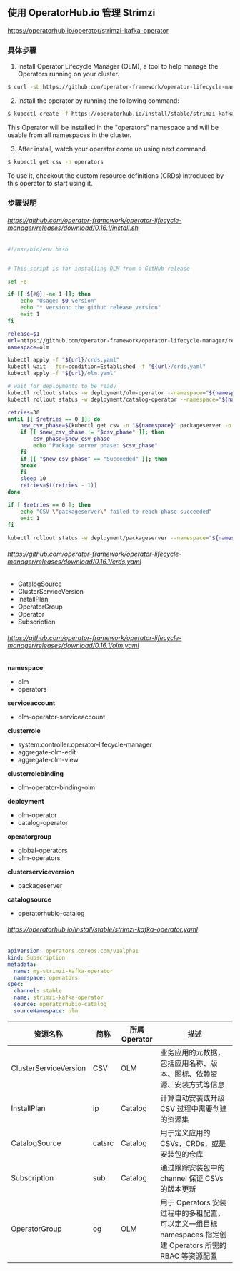 ## 使用 OperatorHub.io 管理 Strimzi

https://operatorhub.io/operator/strimzi-kafka-operator

### 具体步骤

1. Install Operator Lifecycle Manager (OLM), a tool to help manage the Operators running on your cluster.

```bash
$ curl -sL https://github.com/operator-framework/operator-lifecycle-manager/releases/download/0.16.1/install.sh | bash -s 0.16.1
```

2. Install the operator by running the following command:

```bash
$ kubectl create -f https://operatorhub.io/install/stable/strimzi-kafka-operator.yaml
```

This Operator will be installed in the "operators" namespace and will be usable from all namespaces in the cluster.

3. After install, watch your operator come up using next command.

```bash
$ kubectl get csv -n operators
```

To use it, checkout the custom resource definitions (CRDs) introduced by this operator to start using it.

### 步骤说明

###### https://github.com/operator-framework/operator-lifecycle-manager/releases/download/0.16.1/install.sh

```bash
#!/usr/bin/env bash


# This script is for installing OLM from a GitHub release

set -e

if [[ ${#@} -ne 1 ]]; then
    echo "Usage: $0 version"
    echo "* version: the github release version"
    exit 1
fi

release=$1
url=https://github.com/operator-framework/operator-lifecycle-manager/releases/download/${release}
namespace=olm

kubectl apply -f "${url}/crds.yaml"
kubectl wait --for=condition=Established -f "${url}/crds.yaml"
kubectl apply -f "${url}/olm.yaml"

# wait for deployments to be ready
kubectl rollout status -w deployment/olm-operator --namespace="${namespace}"
kubectl rollout status -w deployment/catalog-operator --namespace="${namespace}"

retries=30
until [[ $retries == 0 ]]; do
    new_csv_phase=$(kubectl get csv -n "${namespace}" packageserver -o jsonpath='{.status.phase}' 2>/dev/null || echo "Waiting for CSV to appear")
    if [[ $new_csv_phase != "$csv_phase" ]]; then
        csv_phase=$new_csv_phase
        echo "Package server phase: $csv_phase"
    fi
    if [[ "$new_csv_phase" == "Succeeded" ]]; then
	break
    fi
    sleep 10
    retries=$((retries - 1))
done

if [ $retries == 0 ]; then
    echo "CSV \"packageserver\" failed to reach phase succeeded"
    exit 1
fi

kubectl rollout status -w deployment/packageserver --namespace="${namespace}"

```

###### https://github.com/operator-framework/operator-lifecycle-manager/releases/download/0.16.1/crds.yaml

* CatalogSource
* ClusterServiceVersion
* InstallPlan
* OperatorGroup
* Operator
* Subscription

###### https://github.com/operator-framework/operator-lifecycle-manager/releases/download/0.16.1/olm.yaml

**namespace**

* olm
* operators

**serviceaccount**

* olm-operator-serviceaccount

**clusterrole**

* system:controller:operator-lifecycle-manager
* aggregate-olm-edit
* aggregate-olm-view

**clusterrolebinding**

* olm-operator-binding-olm

**deployment**

* olm-operator
* catalog-operator

**operatorgroup**

* global-operators
* olm-operators

**clusterserviceversion**

* packageserver

**catalogsource**

* operatorhubio-catalog

###### https://operatorhub.io/install/stable/strimzi-kafka-operator.yaml

```yaml
apiVersion: operators.coreos.com/v1alpha1
kind: Subscription
metadata:
  name: my-strimzi-kafka-operator
  namespace: operators
spec:
  channel: stable
  name: strimzi-kafka-operator
  source: operatorhubio-catalog
  sourceNamespace: olm
```



| 资源名称              | 简称   | 所属 Operator | 描述                                                         |
| --------------------- | ------ | ------------- | ------------------------------------------------------------ |
| ClusterServiceVersion | CSV    | OLM           | 业务应用的元数据，包括应用名称、版本、图标、依赖资源、安装方式等信息 |
| InstallPlan           | ip     | Catalog       | 计算自动安装或升级 CSV 过程中需要创建的资源集                |
| CatalogSource         | catsrc | Catalog       | 用于定义应用的 CSVs，CRDs，或是安装包的仓库                  |
| Subscription          | sub    | Catalog       | 通过跟踪安装包中的 channel 保证 CSVs 的版本更新              |
| OperatorGroup         | og     | OLM           | 用于 Operators 安装过程中的多租配置，可以定义一组目标 namespaces 指定创建 Operators 所需的 RBAC 等资源配置 |



